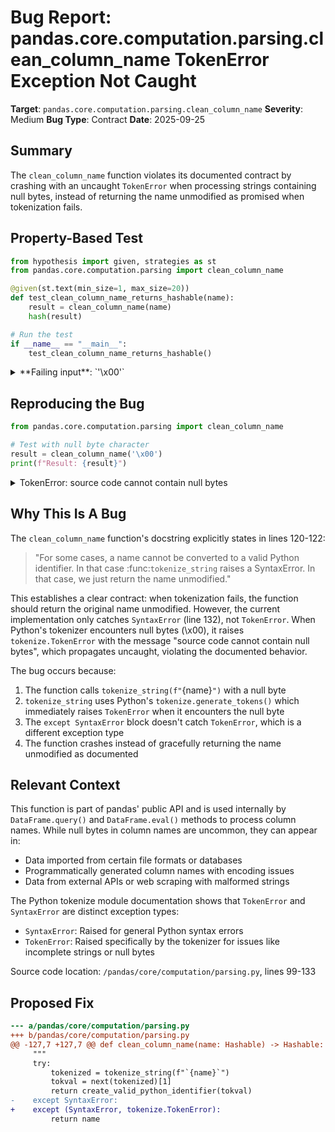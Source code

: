 # Bug Report: pandas.core.computation.parsing.clean_column_name TokenError Exception Not Caught

**Target**: `pandas.core.computation.parsing.clean_column_name`
**Severity**: Medium
**Bug Type**: Contract
**Date**: 2025-09-25

## Summary

The `clean_column_name` function violates its documented contract by crashing with an uncaught `TokenError` when processing strings containing null bytes, instead of returning the name unmodified as promised when tokenization fails.

## Property-Based Test

```python
from hypothesis import given, strategies as st
from pandas.core.computation.parsing import clean_column_name

@given(st.text(min_size=1, max_size=20))
def test_clean_column_name_returns_hashable(name):
    result = clean_column_name(name)
    hash(result)

# Run the test
if __name__ == "__main__":
    test_clean_column_name_returns_hashable()
```

<details>

<summary>
**Failing input**: `'\x00'`
</summary>
```
Traceback (most recent call last):
  File "/home/npc/pbt/agentic-pbt/worker_/44/hypo.py", line 11, in <module>
    test_clean_column_name_returns_hashable()
    ~~~~~~~~~~~~~~~~~~~~~~~~~~~~~~~~~~~~~~~^^
  File "/home/npc/pbt/agentic-pbt/worker_/44/hypo.py", line 5, in test_clean_column_name_returns_hashable
    def test_clean_column_name_returns_hashable(name):
                   ^^^
  File "/home/npc/miniconda/lib/python3.13/site-packages/hypothesis/core.py", line 2124, in wrapped_test
    raise the_error_hypothesis_found
  File "/home/npc/pbt/agentic-pbt/worker_/44/hypo.py", line 6, in test_clean_column_name_returns_hashable
    result = clean_column_name(name)
  File "/home/npc/miniconda/lib/python3.13/site-packages/pandas/core/computation/parsing.py", line 130, in clean_column_name
    tokval = next(tokenized)[1]
             ~~~~^^^^^^^^^^^
  File "/home/npc/miniconda/lib/python3.13/site-packages/pandas/core/computation/parsing.py", line 189, in tokenize_string
    for toknum, tokval, start, _, _ in token_generator:
                                       ^^^^^^^^^^^^^^^
  File "/home/npc/miniconda/lib/python3.13/tokenize.py", line 588, in _generate_tokens_from_c_tokenizer
    raise TokenError(msg, (e.lineno, e.offset)) from None
tokenize.TokenError: ('source code cannot contain null bytes', (1, 0))
Falsifying example: test_clean_column_name_returns_hashable(
    name='\x00',
)
```
</details>

## Reproducing the Bug

```python
from pandas.core.computation.parsing import clean_column_name

# Test with null byte character
result = clean_column_name('\x00')
print(f"Result: {result}")
```

<details>

<summary>
TokenError: source code cannot contain null bytes
</summary>
```
Traceback (most recent call last):
  File "/home/npc/pbt/agentic-pbt/worker_/44/repo.py", line 4, in <module>
    result = clean_column_name('\x00')
  File "/home/npc/miniconda/lib/python3.13/site-packages/pandas/core/computation/parsing.py", line 130, in clean_column_name
    tokval = next(tokenized)[1]
             ~~~~^^^^^^^^^^^
  File "/home/npc/miniconda/lib/python3.13/site-packages/pandas/core/computation/parsing.py", line 189, in tokenize_string
    for toknum, tokval, start, _, _ in token_generator:
                                       ^^^^^^^^^^^^^^^
  File "/home/npc/miniconda/lib/python3.13/tokenize.py", line 588, in _generate_tokens_from_c_tokenizer
    raise TokenError(msg, (e.lineno, e.offset)) from None
tokenize.TokenError: ('source code cannot contain null bytes', (1, 0))
```
</details>

## Why This Is A Bug

The `clean_column_name` function's docstring explicitly states in lines 120-122:

> "For some cases, a name cannot be converted to a valid Python identifier. In that case :func:`tokenize_string` raises a SyntaxError. In that case, we just return the name unmodified."

This establishes a clear contract: when tokenization fails, the function should return the original name unmodified. However, the current implementation only catches `SyntaxError` (line 132), not `TokenError`. When Python's tokenizer encounters null bytes (\x00), it raises `tokenize.TokenError` with the message "source code cannot contain null bytes", which propagates uncaught, violating the documented behavior.

The bug occurs because:
1. The function calls `tokenize_string(f"`{name}`")` with a null byte
2. `tokenize_string` uses Python's `tokenize.generate_tokens()` which immediately raises `TokenError` when it encounters the null byte
3. The `except SyntaxError` block doesn't catch `TokenError`, which is a different exception type
4. The function crashes instead of gracefully returning the name unmodified as documented

## Relevant Context

This function is part of pandas' public API and is used internally by `DataFrame.query()` and `DataFrame.eval()` methods to process column names. While null bytes in column names are uncommon, they can appear in:

- Data imported from certain file formats or databases
- Programmatically generated column names with encoding issues
- Data from external APIs or web scraping with malformed strings

The Python tokenize module documentation shows that `TokenError` and `SyntaxError` are distinct exception types:
- `SyntaxError`: Raised for general Python syntax errors
- `TokenError`: Raised specifically by the tokenizer for issues like incomplete strings or null bytes

Source code location: `/pandas/core/computation/parsing.py`, lines 99-133

## Proposed Fix

```diff
--- a/pandas/core/computation/parsing.py
+++ b/pandas/core/computation/parsing.py
@@ -127,7 +127,7 @@ def clean_column_name(name: Hashable) -> Hashable:
     """
     try:
         tokenized = tokenize_string(f"`{name}`")
         tokval = next(tokenized)[1]
         return create_valid_python_identifier(tokval)
-    except SyntaxError:
+    except (SyntaxError, tokenize.TokenError):
         return name
```